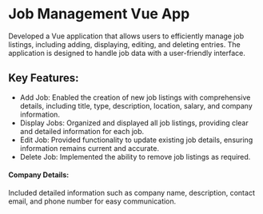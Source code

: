 # Job Management Vue App

Developed a Vue application that allows users to efficiently manage job listings, including adding, displaying, editing, and deleting entries. The application is designed to handle job data with a user-friendly interface.

## Key Features:

- Add Job: Enabled the creation of new job listings with comprehensive details, including title, type, description, location, salary, and company information.
- Display Jobs: Organized and displayed all job listings, providing clear and detailed information for each job.
- Edit Job: Provided functionality to update existing job details, ensuring information remains current and accurate.
- Delete Job: Implemented the ability to remove job listings as required.

#### Company Details:

Included detailed information such as company name, description, contact email, and phone number for easy communication.
